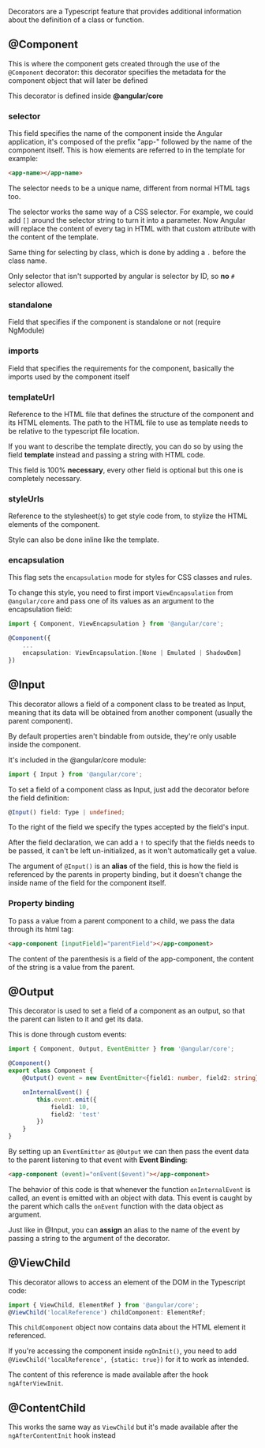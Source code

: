 Decorators are a Typescript feature that provides additional information about the definition of a class or function.
## @Component
This is where the component gets created through the use of the `@Component` decorator:
this decorator specifies the metadata for the component object that will later be defined

This decorator is defined inside **@angular/core**
### selector
This field specifies the name of the component inside the Angular application, it's composed of the prefix "app-" followed by the name of the component itself.
This is how elements are referred to in the template for example:
```HTML
<app-name></app-name>
```
The selector needs to be a unique name, different from normal HTML tags too.

The selector works the same way of a CSS selector. For example, we could add `[]` around the selector string to turn it into a parameter. Now Angular will replace the content of every tag in HTML with that custom attribute with the content of the template.

Same thing for selecting by class, which is done by adding a `.` before the class name.

Only selector that isn't supported by angular is selector by ID, so **no** `#` selector allowed.
### standalone
Field that specifies if the component is standalone or not (require NgModule)
### imports
Field that specifies the requirements for the component, basically the imports used by the component itself 
### templateUrl
Reference to the HTML file that defines the structure of the component and its HTML elements.
The path to the HTML file to use as template needs to be relative to the typescript file location.

If you want to describe the template directly, you can do so by using the field **template** instead and passing a string with HTML code.

This field is 100% **necessary**, every other field is optional but this one is completely necessary.

### styleUrls
Reference to the stylesheet(s) to get style code from, to stylize the HTML elements of the component.

Style can also be done inline like the template.

### encapsulation
This flag sets the `encapsulation` mode for styles for CSS classes and rules.

To change this style, you need to first import `ViewEncapsulation` from `@angular/core` and pass one of its values as an argument to the encapsulation field:
```Typescript
import { Component, ViewEncapsulation } from '@angular/core';

@Component({
	...
	encapsulation: ViewEncapsulation.[None | Emulated | ShadowDom]
})
```
## @Input
This decorator allows a field of a component class to be treated as Input, meaning that its data will be obtained from another component (usually the parent component).

By default properties aren't bindable from outside, they're only usable inside the component.

It's included in the @angular/core module:
```typescript
import { Input } from '@angular/core';
```

To set a field of a component class as Input, just add the decorator before the field definition:
```typescript
@Input() field: Type | undefined;
```

To the right of the field we specify the types accepted by the field's input.

After the field declaration, we can add a `!` to specify that the fields needs to be passed, it can't be left un-initialized, as it won't automatically get a value.

The argument of `@Input()` is an **alias** of the field, this is how the field is referenced by the parents in property binding, but it doesn't change the inside name of the field for the component itself.
### Property binding
To pass a value from a parent component to a child, we pass the data through its html tag:
```HTML
<app-component [inputField]="parentField"></app-component>
```

The content of the parenthesis is a field of the app-component, the content of the string is a value from the parent.

## @Output
This decorator is used to set a field of a component as an output, so that the parent can listen to it and get its data.

This is done through custom events:

```Typescript
import { Component, Output, EventEmitter } from '@angular/core';

@Component()
export class Component {
	@Output() event = new EventEmitter<{field1: number, field2: string}();

	onInternalEvent() {
		this.event.emit({
			field1: 10,
			field2: 'test'
		})
	}
}
```

By setting up an `EventEmitter` as `@Output` we can then pass the event data to the parent listening to that event with **Event Binding**:

```HTML
<app-component (event)="onEvent($event)"></app-component>
```

The behavior of this code is that whenever the function `onInternalEvent` is called, an event is emitted with an object with data. This event is caught by the parent which calls the `onEvent` function with the data object as argument.

Just like in @Input, you can **assign** an alias to the name of the event by passing a string to the argument of the decorator.

## @ViewChild
This decorator allows to access an element of the DOM in the Typescript code:

```Typescript
import { ViewChild, ElementRef } from '@angular/core';
@ViewChild('localReference') childComponent: ElementRef;
```

This `childComponent` object now contains data about the HTML element it referenced.

If you're accessing the component inside `ngOnInit()`, you need to add `@ViewChild('localReference', {static: true})` for it to work as intended.

The content of this reference is made available after the hook `ngAfterViewInit`.
## @ContentChild
This works the same way as `ViewChild` but it's made available after the `ngAfterContentInit` hook instead